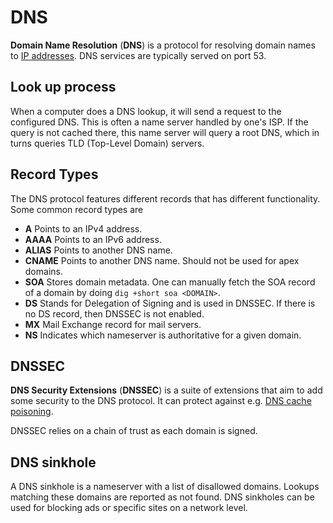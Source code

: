 # DNS

**Domain Name Resolution** (**DNS**) is a protocol for resolving domain names to
[IP addresses](../ip_address). DNS services are typically served on port 53.

## Look up process

When a computer does a DNS lookup, it will send a request to the configured DNS.
This is often a name server handled by one's ISP. If the query is not cached
there, this name server will query a root DNS, which in turns queries TLD
(Top-Level Domain) servers.

## Record Types

The DNS protocol features different records that has different functionality.
Some common record types are

- **A** Points to an IPv4 address.
- **AAAA** Points to an IPv6 address.
- **ALIAS** Points to another DNS name.
- **CNAME** Points to another DNS name. Should not be used for apex domains.
- **SOA** Stores domain metadata. One can manually fetch the SOA record of a
  domain by doing `dig +short soa <DOMAIN>`.
- **DS** Stands for Delegation of Signing and is used in DNSSEC. If there is no
  DS record, then DNSSEC is not enabled.
- **MX** Mail Exchange record for mail servers.
- **NS** Indicates which nameserver is authoritative for a given domain.

## DNSSEC

**DNS Security Extensions** (**DNSSEC**) is a suite of extensions that aim to
add some security to the DNS protocol. It can protect against e.g.
[DNS cache poisoning](../../security/vulnerabilities/dns_poisoning).

DNSSEC relies on a chain of trust as each domain is signed.

## DNS sinkhole

A DNS sinkhole is a nameserver with a list of disallowed domains. Lookups
matching these domains are reported as not found. DNS sinkholes can be used for
blocking ads or specific sites on a network level.
